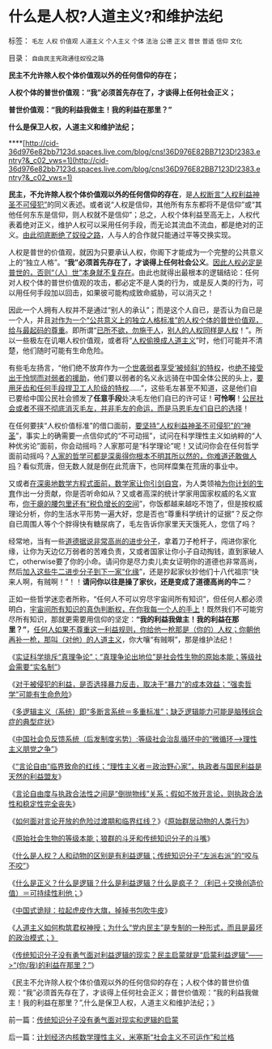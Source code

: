# 什么是人权?人道主义?和维护法纪

标签： `毛左` `人权` `价值观` `人道主义` `个人主义` `个体` `法治` `公德` `正义` `普世` `普适` `信仰` `文化` 

目录： `自由民主宪政通往奴役之路`

**民主不允许除人权个体价值观以外的任何信仰的存在；**

**人权个体的普世价值观：“我”必须首先存在了，才谈得上任何社会正义；**

**普世价值观：“我的利益我做主！我的利益在那里？”**

**什么是保卫人权，人道主义和维护法纪；**

****[http://cid-36d976e82bb7123d.spaces.live.com/blog/cns!36D976E82BB7123D!2383.entry?&_c02_vws=1](http://cid-36d976e82bb7123d.spaces.live.com/blog/cns!36D976E82BB7123D!2383.entry?&_c02_vws=1)

**民主，不允许除人权个体价值观以外的任何信仰的存在**，是[人权断言“人权利益神圣不可侵犯”](../../../2009/11/16/科学，进化论和普世价值观.md)的同义表述。或者说“人权是信仰，其他所有东东都将不是信仰”或“其他任何东东是信仰，则人权就不是信仰”；总之，人权个体利益至高无上，人权代表着绝对正义，维护人权可以采用任何手段，而无论其流血不流血，都是绝对的正义。[由此彻底断绝了奴役之路](../../../2010/4/24/让老百姓有权分享经济的发展成果.md)，人与人的合作就只能通过平等交换实现。

人权是普世的价值观，就因为只要承认人权，你阁下才能成为一个完整的公共意义上的“独立人格”。“**我”必须首先存在了，才谈得上任何社会公义**。[因此人权必定是普世的，否则“（人）世”本身就不复存在](../../../2009/11/4/什么是“我”及人性本私和熵恒增加定律.md)。由此也就得出最根本的逻辑结论：任何对人权个体的普世价值观的攻击，都必定不是人类的行为，或是反人类的行为，可以用任何手段加以回击，如果彼可能构成致命威胁，可以消灭之！

因此一个人拥有人权并不是通过“别人的承认”；而是这个人自已，是否认为自已是一个人，并且[对作为一个“公共意义上的独立人格标准”的人权个体的普世价值观，给与最起码的尊重](../../../2009/3/26/他人说话的权力轮不到我们誓死保护.md)。即所谓“[已所不欲，勿施于人](../../../2010/6/26/“已所不欲，勿施于人”是个人主义的专利.md)，[别人的人权同样是人权](../../../2009/11/12/别人的人权也是人权.md)！”。所以一些极左在讥嘲人权价值观，或者将“[人权偷换成人道主义](../../../2011/1/26/人权不是人道，人道透支人权.md)”时，他们可能并不清楚，他们随时可能有生命危险。

有些毛左扬言，“他们绝不放弃作为一[个世袭弱者享受‘被倾斜’的特权](../../../2010/9/17/最根本的腐败：国企父母离退子女顶替.md)，也[绝不接受出于怜悯而对弱者的援助](../../../2009/10/29/低人权和低治权的等效性，慈善的消费性质.md)，他们要以弱者的名义永远骑在中国全体公民的头上，[要用牙齿和任何手段捍卫工人阶级的特权](../../../2009/8/11/改革攻坚的雷区，坚在那里？危险在那里？.md)……”，这些毛左甚至不知道，这是他们自已要给中国公民社会颁发了**任意手段**处决毛左他们自已的许可证！**可怜啊**！[公民社会或者不得不彻底消灭毛左，并非毛左的命运，而是马恩毛左们自已的选择](../../../2011/1/24/人权是非标准与西方的犯罪“自由”.md)！

在任何要挟“人权价值标准”的借口面前，[要坚持“人权利益神圣不可侵犯”的“神圣](../../../2011/1/23/那种人最缺德？.md)”，事实上的确需要一点信仰式的“不可动摇”，试问在科学理性主义如纳粹的“人种优劣论”面前，你会动摇吗？人家那可是“科学理论”呢！又试问你会在任何哲学面前动摇吗？[人家的哲学可都是深奥得你根本不明其所以然的，你难道还敢做人吗](../../../2009/11/27/有侵犯人权的哲学，没有不信“人权”的“信仰”.md)？看似荒唐，但无数人就是倒在此荒唐下，也同样糜集在荒唐的事业中。

又或者[在深奥地数学方程式面前，数学家让你引剑自宫](../../../2010/6/12/科学和民主属于普罗大众而非仅是“数学家”.md)，为人类领袖[为你计划的生育](../../../2011/1/22/计划生育荒谬绝伦.md)作出一分贡献，你是否听命如从？又或者高深的统计学家用国家权威的名义宣布，[你干瘪的腰包里还有“税负增长的空间](../../../2010/10/2/税负轻还是重？纳税还是保护费？.md)”，你饭都越来越吃不饱了，但是按权威理论分析，你的生活水平形势一遍大好，您是否也“尊重科学统计的证据”？反之你自已周围人等个个胖得快有糖尿病了，毛左告诉你家里天天饿死人，您信了吗？

经常地，当有一些[道德据说非常高尚的进步分子](../../../2011/1/8/君权神授的道德及基督教和孟子.md)，拿着刀子枪杆子，闯进你家化缘，让你为天边亿万弱者的苦难负责，又或者国家让你小子自动掏钱，直到家破人亡，otherwise要了你的小命。请问你是尽力卖儿卖女证明你的道德也非常高尚，然后[加入这些牛二进步分子到下一家“化缘](../../../2010/2/1/老百姓不是邪恶的免疫体.md)”，还是抄起家伙抄他们十八代祖宗“快来人啊，有贼啊！”！！**请问你以往是操了家伙，还是变成了道德高尚的牛二**？

正如一些哲学迷恋者所称，“任何人不可以穷尽宇宙间所有知识”，但任何人都必须明白，[宇宙间所有知识的真伪判断权，在你我每一个人的手上](../../../2010/6/22/你的实证不是我的实证;实证主义也是理性主义.md)！既然我们不可能穷尽所有知识，那就更需要用信仰的坚定：**“我的利益我做主！我的利益在那里？”**，[任何人如果不尊重这一利益规则，你给他一枪那是（你的）人权；你朝他再补一枪，那叫（对他）的人道主义](../../../2009/10/29/人道不是人权；人道主义和低人权社会的关系.md)，你大嚷“有贼啊”，那是维护法纪！

《[实证科学排斥“真理争论”；“真理争论出地位”是社会性生物的原始本能；等级社会需要“实名制”](../../../2011/1/28/等级社会需要“实名制”.md)》

《[对于被侵犯的利益，是否选择暴力反击，取决于“暴力”的成本效益；“强卖哲学”可能有生命危险](../../../2011/1/28/“强卖哲学”可能有生命危险.md)》

《[多逻辑主义（系统）即“多断言系统＝多重标准”；缺乏逻辑能力可能是脑残综合症的典型症状](../../../2011/1/28/缺乏逻辑能力可能是脑残综合症的典型症状.md)》

《[中国社会负反馈系统（后发制度劣势）;等级社会治乱循环中的“微循环——>理性主义朋党之争”](../../../2011/1/29/中国社会负反馈系统和后发制度劣势.md)》

《[“言论自由”临界致命的红线；“理性主义者＝政治野心家”，执政者与国民利益是天然的利益盟友](../../../2011/1/29/&quot;言论自由&quot;发展过程中的致命红线.md)》

《[言论自由度与执政合法性之间是“倒抛物线”关系；假如不放开言论，则执政合法性和稳定性完全丧失](../../../2011/1/30/对言论自由度“不稳定期过渡期”以高度重视.md)》

《[如何面对言论开放的危险过渡期和临界红线？](../../../2011/1/30/如何面对言论开放的危险过渡期和临界红线？.md)》《[原始群居动物的人类行为](../../../2011/1/30/原始群居动物的人类行为.md)》

《[原始社会生物的等级本能；狼群的斗牙和传统知识分子的斗嘴](../../../2011/1/30/狼的斗牙和狗的斗嘴.md)》

《[什么是人权？人和动物的区别是有利益逻辑；传统知识分子“左派右派”的“咬与不咬”](../../../2011/1/31/人和动物的区别及人权和利益逻辑.md)》

《[什么是正义？什么是逻辑？什么是利益逻辑？什么是疯子？（利已＋交换创造价值）＝可持续性利他；](../../../2011/1/31/什么是正义？逻辑？和疯子！.md)》

《[中国式诡辩：拉起虎皮作大旗，掉掉书包吹牛皮](../../../2011/1/31/中国式诡辩：拉起虎皮作大旗，掉掉书包吹牛皮.md)》

《[人道主义如何构筑君权神授；为什么“党内民主”是专制的一种形式，而且是最坏的政治模式；》](../../../2011/2/1/人道主义如何构筑君权神授？.md)

《[传统知识分子没有勇气面对利益逻辑的现实？民主启蒙就是“启蒙利益逻辑”——>“(你/我)的利益在那里？”](../../../2011/2/1/传统知识分子没有勇气面对现实和逻辑的启蒙.md)》

《民主不允许除人权个体价值观以外的任何信仰的存在；人权个体的普世价值观：“我”必须首先存在了，才谈得上任何社会正义；普世价值观：“我的利益我做主！我的利益在那里？”,什么是保卫人权，人道主义和维护法纪；》

前一篇：[传统知识分子没有勇气面对现实和逻辑的启蒙](../../../2011/2/1/传统知识分子没有勇气面对现实和逻辑的启蒙.md)

后一篇：[计划经济内核数学理性主义，米塞斯“社会主义不可运作”和兰格](../../../2011/2/3/计划经济内核数学理性主义，米塞斯“社会主义不可运作”和兰格.md)